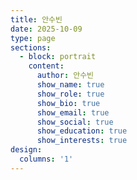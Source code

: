 ```yaml
---
title: 안수빈
date: 2025-10-09
type: page
sections:
  - block: portrait
    content:
      author: 안수빈
      show_name: true
      show_role: true
      show_bio: true
      show_email: true
      show_social: true
      show_education: true
      show_interests: true
design:
  columns: '1'
---
```

